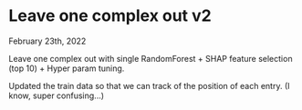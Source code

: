 # Leave one complex out v2

February 23th, 2022

Leave one complex out with single RandomForest + SHAP feature selection (top 10) + Hyper param tuning.

Updated the train data so that we can track of the position of each entry. (I know, super confusing...)